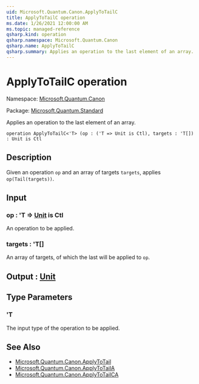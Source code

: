 ```yaml
---
uid: Microsoft.Quantum.Canon.ApplyToTailC
title: ApplyToTailC operation
ms.date: 1/26/2021 12:00:00 AM
ms.topic: managed-reference
qsharp.kind: operation
qsharp.namespace: Microsoft.Quantum.Canon
qsharp.name: ApplyToTailC
qsharp.summary: Applies an operation to the last element of an array.
---
```


# ApplyToTailC operation

Namespace: [Microsoft.Quantum.Canon](xref:Microsoft.Quantum.Canon)

Package: [Microsoft.Quantum.Standard](https://nuget.org/packages/Microsoft.Quantum.Standard)


Applies an operation to the last element of an array.

```qsharp
operation ApplyToTailC<'T> (op : ('T => Unit is Ctl), targets : 'T[]) : Unit is Ctl
```


## Description

Given an operation `op` and an array of targets `targets`,applies `op(Tail(targets))`.

## Input

### op : 'T => [Unit](xref:microsoft.quantum.lang-ref.unit)  is Ctl

An operation to be applied.


### targets : 'T[]

An array of targets, of which the last will be applied to `op`.



## Output : [Unit](xref:microsoft.quantum.lang-ref.unit)



## Type Parameters

### 'T

The input type of the operation to be applied.

## See Also

- [Microsoft.Quantum.Canon.ApplyToTail](xref:Microsoft.Quantum.Canon.ApplyToTail)
- [Microsoft.Quantum.Canon.ApplyToTailA](xref:Microsoft.Quantum.Canon.ApplyToTailA)
- [Microsoft.Quantum.Canon.ApplyToTailCA](xref:Microsoft.Quantum.Canon.ApplyToTailCA)